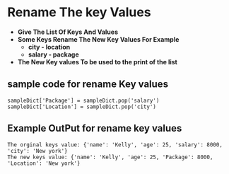 # Rename The key Values
- **Give The List Of Keys And Values**
- **Some Keys Rename The New Key Values For Example** 
    - **city   -  location**
    - **salary -  package**
- **The New Key values To be used to the print of the list**
## sample code for rename Key values
```
sampleDict['Package'] = sampleDict.pop('salary')
sampleDict['Location'] = sampleDict.pop('city')
```
## Example OutPut for rename key values
```
The orginal keys value: {'name': 'Kelly', 'age': 25, 'salary': 8000, 'city': 'New york'}
The new keys value: {'name': 'Kelly', 'age': 25, 'Package': 8000, 'Location': 'New york'}
```
